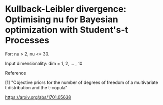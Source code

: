 # Kullback-Leibler divergence: Optimising nu for Bayesian optimization with Student's-t Processes

For: nu > 2, nu <= 30.

Input dimensionality: dim = 1, 2, ... , 10

Reference

[1] "Objective priors for the number of degrees of freedom of a multivariate t distribution and the t-copula"

https://arxiv.org/abs/1701.05638

